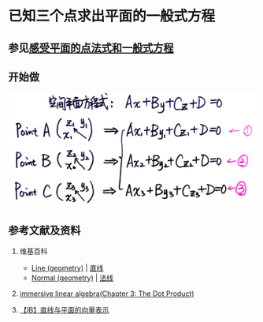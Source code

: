 # 已知三个点求出平面的一般式方程

## 参见[感受平面的点法式和一般式方程](https://gitee.com/quanbinn/Learn-Mathematical-Olympiad-The-Interactive-Way/blob/master/chapters/%E7%BA%BF%E6%80%A7%E4%BB%A3%E6%95%B0/%E7%94%A8%E5%90%91%E9%87%8F%E8%A1%A8%E8%BE%BE%E7%A9%BA%E9%97%B4%E8%A7%A3%E6%9E%90%E5%87%A0%E4%BD%95%E4%B8%AD%E7%9A%84%E7%BA%BF%E5%92%8C%E9%9D%A2%E7%AD%89/%E6%84%9F%E5%8F%97%E5%B9%B3%E9%9D%A2%E7%9A%84%E7%82%B9%E6%B3%95%E5%BC%8F%E5%92%8C%E4%B8%80%E8%88%AC%E5%BC%8F%E6%96%B9%E7%A8%8B.md)

## 开始做

![](/images/线性代数/用向量表达空间解析几何中的线和面等/已知三个点求出平面的一般式方程/1a1.jpg)

## 参考文献及资料

1. 维基百科
	- [Line (geometry)](https://en.wikipedia.org/wiki/Line_(geometry)) | [直线](https://zh.wikipedia.org/wiki/%E7%9B%B4%E7%BA%BF) 
	- [Normal (geometry)](https://en.wikipedia.org/wiki/Normal_(geometry)) | [法线](https://zh.wikipedia.org/wiki/%E6%B3%95%E7%BA%BF) 

2. [immersive linear algebra(Chapter 3: The Dot Product)](http://immersivemath.com/ila/ch03_dotproduct/ch03.html)
3. [【IB】直线与平面的向量表示](https://zhuanlan.zhihu.com/p/73397884)